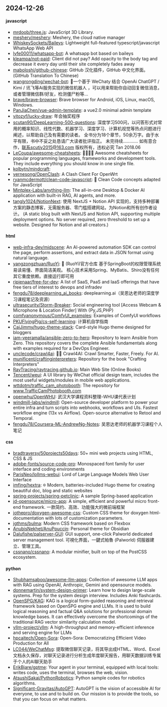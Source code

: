 ## 2024-12-26

#### javascript
* [mrdoob/three.js](https://github.com/mrdoob/three.js): JavaScript 3D Library.
* [meshery/meshery](https://github.com/meshery/meshery): Meshery, the cloud native manager
* [WhiskeySockets/Baileys](https://github.com/WhiskeySockets/Baileys): Lightweight full-featured typescript/javascript WhatsApp Web API
* [lyfe00011/whatsapp-bot](https://github.com/lyfe00011/whatsapp-bot): A whatsapp bot based on baileys
* [kleampa/not-paid](https://github.com/kleampa/not-paid): Client did not pay? Add opacity to the body tag and decrease it every day until their site completely fades away
* [maboloshi/github-chinese](https://github.com/maboloshi/github-chinese): GitHub 汉化插件，GitHub 中文化界面。 (GitHub Translation To Chinese)
* [wangrongding/wechat-bot](https://github.com/wangrongding/wechat-bot): 🤖一个基于 WeChaty 结合 OpenAi ChatGPT / Kimi / 讯飞等Ai服务实现的微信机器人 ，可以用来帮助你自动回复微信消息，或者管理微信群/好友，检测僵尸粉等...
* [brave/brave-browser](https://github.com/brave/brave-browser): Brave browser for Android, iOS, Linux, macOS, Windows.
* [PanJiaChen/vue-admin-template](https://github.com/PanJiaChen/vue-admin-template): a vue2.0 minimal admin template
* [vitozyf/lucky-draw](https://github.com/vitozyf/lucky-draw): 年会抽奖程序
* [scutan90/DeepLearning-500-questions](https://github.com/scutan90/DeepLearning-500-questions): 深度学习500问，以问答形式对常用的概率知识、线性代数、机器学习、深度学习、计算机视觉等热点问题进行阐述，以帮助自己及有需要的读者。 全书分为18个章节，50余万字。由于水平有限，书中不妥之处恳请广大读者批评指正。 未完待续............ 如有意合作，联系scutjy2015@163.com 版权所有，违权必究 Tan 2018.06
* [LeCoupa/awesome-cheatsheets](https://github.com/LeCoupa/awesome-cheatsheets): 👩‍💻👨‍💻 Awesome cheatsheets for popular programming languages, frameworks and development tools. They include everything you should know in one single file.
* [kolbytn/mindcraft](https://github.com/kolbytn/mindcraft): 
* [vernesong/OpenClash](https://github.com/vernesong/OpenClash): A Clash Client For OpenWrt
* [ryanmcdermott/clean-code-javascript](https://github.com/ryanmcdermott/clean-code-javascript): 🛁 Clean Code concepts adapted for JavaScript
* [Mintplex-Labs/anything-llm](https://github.com/Mintplex-Labs/anything-llm): The all-in-one Desktop & Docker AI application with built-in RAG, AI agents, and more.
* [tangly1024/NotionNext](https://github.com/tangly1024/NotionNext): 使用 NextJS + Notion API 实现的，支持多种部署方案的静态博客，无需服务器、零门槛搭建网站，为Notion和所有创作者设计。 (A static blog built with NextJS and Notion API, supporting multiple deployment options. No server required, zero threshold to set up a website. Designed for Notion and all creators.)

#### html
* [web-infra-dev/midscene](https://github.com/web-infra-dev/midscene): An AI-powered automation SDK can control the page, perform assertions, and extract data in JSON format using natural language.
* [yangzongzhuan/RuoYi](https://github.com/yangzongzhuan/RuoYi): 🎉 (RuoYi)官方仓库 基于SpringBoot的权限管理系统 易读易懂、界面简洁美观。 核心技术采用Spring、MyBatis、Shiro没有任何其它重度依赖。直接运行即可用
* [ripienaar/free-for-dev](https://github.com/ripienaar/free-for-dev): A list of SaaS, PaaS and IaaS offerings that have free tiers of interest to devops and infradev
* [fengdu78/deeplearning_ai_books](https://github.com/fengdu78/deeplearning_ai_books): deeplearning.ai（吴恩达老师的深度学习课程笔记及资源）
* [ultrasecurity/Storm-Breaker](https://github.com/ultrasecurity/Storm-Breaker): Social engineering tool [Access Webcam & Microphone & Location Finder] With {Py,JS,PHP}
* [comfyanonymous/ComfyUI_examples](https://github.com/comfyanonymous/ComfyUI_examples): Examples of ComfyUI workflows
* [PKUFlyingPig/cs-self-learning](https://github.com/PKUFlyingPig/cs-self-learning): 计算机自学指南
* [CaiJimmy/hugo-theme-stack](https://github.com/CaiJimmy/hugo-theme-stack): Card-style Hugo theme designed for bloggers
* [iam-veeramalla/ansible-zero-to-hero](https://github.com/iam-veeramalla/ansible-zero-to-hero): Repository to learn Ansible from Zero. This repository covers the complete Ansible fundamentals along with examples required for a DevOps Engineer.
* [unclecode/crawl4ai](https://github.com/unclecode/crawl4ai): 🚀🤖 Crawl4AI: Crawl Smarter, Faster, Freely. For AI.
* [munificent/craftinginterpreters](https://github.com/munificent/craftinginterpreters): Repository for the book "Crafting Interpreters"
* [RayTracing/raytracing.github.io](https://github.com/RayTracing/raytracing.github.io): Main Web Site (Online Books)
* [Tencent/weui](https://github.com/Tencent/weui): A UI library by WeChat official design team, includes the most useful widgets/modules in mobile web applications.
* [wttdotm/traffic_cam_photobooth](https://github.com/wttdotm/traffic_cam_photobooth): The repository for www.TrafficCamPhotobooth.com
* [openwhu/OpenWHU](https://github.com/openwhu/OpenWHU): 武汉大学课程资料整理-WHU课代表计划
* [windmill-labs/windmill](https://github.com/windmill-labs/windmill): Open-source developer platform to power your entire infra and turn scripts into webhooks, workflows and UIs. Fastest workflow engine (13x vs Airflow). Open-source alternative to Retool and Temporal.
* [fengdu78/Coursera-ML-AndrewNg-Notes](https://github.com/fengdu78/Coursera-ML-AndrewNg-Notes): 吴恩达老师的机器学习课程个人笔记

#### css
* [bradtraversy/50projects50days](https://github.com/bradtraversy/50projects50days): 50+ mini web projects using HTML, CSS & JS
* [adobe-fonts/source-code-pro](https://github.com/adobe-fonts/source-code-pro): Monospaced font family for user interface and coding environments
* [ParisNeo/lollms-webui](https://github.com/ParisNeo/lollms-webui): Lord of Large Language Models Web User Interface
* [imfing/hextra](https://github.com/imfing/hextra): 🔯 Modern, batteries-included Hugo theme for creating beautiful doc, blog and static websites
* [spring-projects/spring-petclinic](https://github.com/spring-projects/spring-petclinic): A sample Spring-based application
* [jd-opensource/micro-app](https://github.com/jd-opensource/micro-app): A simple, efficient and powerful micro front-end framework. 一款简约、高效、功能强大的微前端框架
* [jothepro/doxygen-awesome-css](https://github.com/jothepro/doxygen-awesome-css): Custom CSS theme for doxygen html-documentation with lots of customization parameters.
* [jgthms/bulma](https://github.com/jgthms/bulma): Modern CSS framework based on Flexbox
* [AnubisNekhet/AnuPpuccin](https://github.com/AnubisNekhet/AnuPpuccin): Personal theme for Obsidian
* [Dalufishe/palserver-GUI](https://github.com/Dalufishe/palserver-GUI): GUI support, one-click Palworld dedicated server management tool. 可視化界面，一鍵式帕魯 (Palworld) 伺服器建立、管理工具。
* [cssnano/cssnano](https://github.com/cssnano/cssnano): A modular minifier, built on top of the PostCSS ecosystem.

#### python
* [Shubhamsaboo/awesome-llm-apps](https://github.com/Shubhamsaboo/awesome-llm-apps): Collection of awesome LLM apps with RAG using OpenAI, Anthropic, Gemini and opensource models.
* [donnemartin/system-design-primer](https://github.com/donnemartin/system-design-primer): Learn how to design large-scale systems. Prep for the system design interview. Includes Anki flashcards.
* [OpenSPG/KAG](https://github.com/OpenSPG/KAG): KAG is a logical form-guided reasoning and retrieval framework based on OpenSPG engine and LLMs. It is used to build logical reasoning and factual Q&A solutions for professional domain knowledge bases. It can effectively overcome the shortcomings of the traditional RAG vector similarity calculation model.
* [vllm-project/vllm](https://github.com/vllm-project/vllm): A high-throughput and memory-efficient inference and serving engine for LLMs
* [hpcaitech/Open-Sora](https://github.com/hpcaitech/Open-Sora): Open-Sora: Democratizing Efficient Video Production for All
* [LC044/WeChatMsg](https://github.com/LC044/WeChatMsg): 提取微信聊天记录，将其导出成HTML、Word、Excel文档永久保存，对聊天记录进行分析生成年度聊天报告，用聊天数据训练专属于个人的AI聊天助手
* [ErikBjare/gptme](https://github.com/ErikBjare/gptme): Your agent in your terminal, equipped with local tools: writes code, uses the terminal, browses the web, vision.
* [AtsushiSakai/PythonRobotics](https://github.com/AtsushiSakai/PythonRobotics): Python sample codes for robotics algorithms.
* [Significant-Gravitas/AutoGPT](https://github.com/Significant-Gravitas/AutoGPT): AutoGPT is the vision of accessible AI for everyone, to use and to build on. Our mission is to provide the tools, so that you can focus on what matters.

